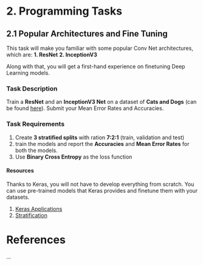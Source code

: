 # 2. Programming Tasks

## 2.1 Popular Architectures and Fine Tuning

This task will make you familiar with some popular Conv Net architectures, which are:
**1. ResNet**
**2. InceptionV3**

Along with that, you will get a first-hand experience on finetuning Deep Learning models.

### Task Description
Train a **ResNet** and an **InceptionV3 Net** on a dataset of **Cats and Dogs** 
(can be found [here](https://www.kaggle.com/c/dogs-vs-cats/data)). Submit your Mean Error Rates and Accuracies.

### Task Requirements

1. Create **3 stratified splits** with ration **7:2:1** (train, validation and test)
2. train the models and report the **Accuracies** and **Mean Error Rates** for both the models.
3. Use **Binary Cross Entropy** as the loss function

#### Resources
Thanks to Keras, you will not have to develop everything from scratch. You can use pre-trained models that Keras provides and finetune them with your datasets.

1. [Keras Applications](https://keras.io/applications/)
2. [Stratification](http://scikit-learn.org/stable/modules/generated/sklearn.model_selection.StratifiedKFold.html)

# References
...
